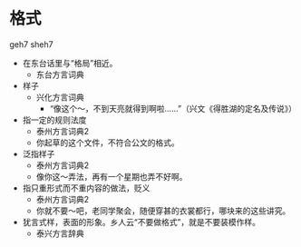 # 格式
geh7 sheh7
+ 在东台话里与“格局”相近。
  * 东台方言词典
+ 样子
  * 兴化方言词典
    - “像这个～，不到天亮就得到啊啦……”（兴文《得胜湖的定名及传说》）
+ 指一定的规则法度
  * 泰州方言词典2
  - 你起草的这个文件，不符合公文的格式。
+ 泛指样子
  * 泰州方言词典2
  - 像你这～弄法，再有一个星期也弄不好啊。
+ 指只重形式而不重内容的做法，贬义
  * 泰州方言词典2
  - 你就不要～吧，老同学聚会，随便穿甚的衣裳都行，哪块来的这些讲究。
+ 犹言式样，表面的形象。乡人云“不要做格式”，就是不要装模作样。
  * 泰兴方言辞典
